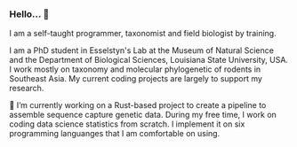 ### Hello... 👋

<!--
**hhandika/hhandika** is a ✨ _special_ ✨ repository because its `README.md` (this file) appears on your GitHub profile.

Here are some ideas to get you started:

- 🔭 I’m currently working on ...
- 🌱 I’m currently learning ...
- 👯 I’m looking to collaborate on ...
- 🤔 I’m looking for help with ...
- 💬 Ask me about ...
- 📫 How to reach me: ...
- 😄 Pronouns: ...
- ⚡ Fun fact: ...
-->
I am a self-taught programmer, taxonomist and field biologist by training. 

I am a PhD student in Esselstyn's Lab at the Museum of Natural Science and the Department of Biological Sciences, Louisiana State University, USA. I work mostly on taxonomy and molecular phylogenetic of rodents in Southeast Asia. My current coding projects are largely to support my research.

🔭 I’m currently working on a Rust-based project to create a pipeline to assemble sequence capture genetic data. During my free time, I work on coding data science statistics from scratch. I implement it on six programming languanges that I am comfortable on using.
